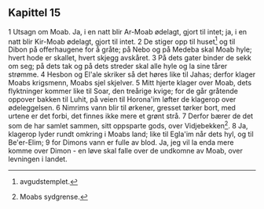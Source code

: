## Kapittel 15

1 Utsagn om Moab. Ja, i en natt blir Ar-Moab ødelagt, gjort til intet; ja, i en natt blir Kir-Moab ødelagt, gjort til intet.
2 De stiger opp til huset[^1] og til Dibon på offerhaugene for å gråte; på Nebo og på Medeba skal Moab hyle; hvert hode er skallet, hvert skjegg avskåret.
3 På dets gater binder de sekk om seg; på dets tak og på dets streder skal alle hyle og la sine tårer strømme.
4 Hesbon og El'ale skriker så det høres like til Jahas; derfor klager Moabs krigsmenn, Moabs sjel skjelver.
5 Mitt hjerte klager over Moab, dets flyktninger kommer like til Soar, den treårige kvige; for de går gråtende oppover bakken til Luhit, på veien til Horona'im løfter de klagerop over ødeleggelsen.
6 Nimrims vann blir til ørkener, gresset tørker bort, med urtene er det forbi, det finnes ikke mere et grønt strå.
7 Derfor bærer de det som de har samlet sammen, sitt oppsparte gods, over Vidjebekken[^2].
8 Ja, klagerop lyder rundt omkring i Moabs land; like til Egla'im når dets hyl, og til Be'er-Elim;
9 for Dimons vann er fulle av blod. Ja, jeg vil la enda mere komme over Dimon - en løve skal falle over de undkomne av Moab, over levningen i landet.

[^1]:  avgudstemplet.
[^2]:  Moabs sydgrense.
